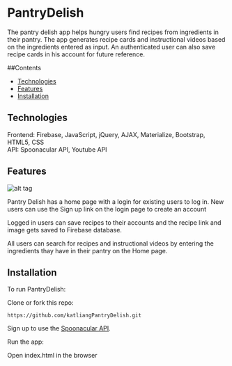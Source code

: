# PantryDelish
The pantry delish app helps hungry users find recipes from ingredients in their pantry. The app generates recipe cards and instructional videos based on the ingredients entered as input. An authenticated user can also save recipe cards in his account for future reference. 

##Contents
* [Technologies](#technologies)
* [Features](#features)
* [Installation](#install)

## <a name="technologies"></a>Technologies
Frontend: Firebase, JavaScript, jQuery, AJAX, Materialize, Bootstrap, HTML5, CSS<br/>
API: Spoonacular API, Youtube API<br/>

## <a name="features"></a>Features

![alt tag](http://g.recordit.co/2dUyo5Ondx.gif)

Pantry Delish has a home page with a login for existing users to log in. New users can use the Sign up link on the login page to create an account<br>

Logged in users can save recipes to their accounts and the recipe link and image gets saved to Firebase database.<br>

All users can search for recipes and instructional videos by entering the ingredients thay have in their pantry on the Home page. <br>

## <a name="install"></a>Installation

To run PantryDelish:

Clone or fork this repo:

```
https://github.com/katliangPantryDelish.git
```
Sign up to use the [Spoonacular API](https://spoonacular.com/food-api).

Run the app:

Open index.html in the browser

